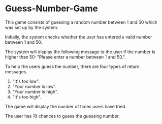 # Guess-Number-Game

This game consists of guessing a random number between 1 and 50 which was set up by the system.

Initially, the system checks whether the user has entered a valid number between 1 and 50. 

The system will display the following message to the user if the number is higher than 50: "Please enter a number between 1 and 50.".

To help the users guess the number, there are four types of return messages.

1. "It's too low".
2. "Your number is low".
3. "Your number is high".
4. "It's too high".

The game will display the number of times users have tried.

The user has 10 chances to guess the guessing number.


